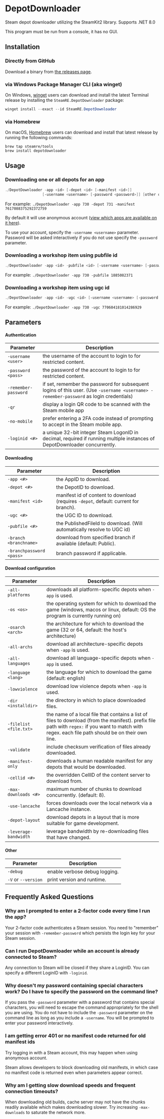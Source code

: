 DepotDownloader
===============

Steam depot downloader utilizing the SteamKit2 library. Supports .NET 8.0

This program must be run from a console, it has no GUI.

## Installation

### Directly from GitHub

Download a binary from [the releases page](https://github.com/SteamRE/DepotDownloader/releases/latest).

### via Windows Package Manager CLI (aka winget)

On Windows, [winget](https://github.com/microsoft/winget-cli) users can download and install
the latest Terminal release by installing the `SteamRE.DepotDownloader`
package:

```powershell
winget install --exact --id SteamRE.DepotDownloader
```

### via Homebrew

On macOS, [Homebrew](https://brew.sh) users can download and install that latest release by running the following commands:

```shell
brew tap steamre/tools
brew install depotdownloader
```

## Usage

### Downloading one or all depots for an app
```powershell
./DepotDownloader -app <id> [-depot <id> [-manifest <id>]]
                 [-username <username> [-password <password>]] [other options]
```

For example: `./DepotDownloader -app 730 -depot 731 -manifest 7617088375292372759`

By default it will use anonymous account ([view which apps are available on it here](https://steamdb.info/sub/17906/)).

To use your account, specify the `-username <username>` parameter. Password will be asked interactively if you do
not use specify the `-password` parameter.

### Downloading a workshop item using pubfile id
```powershell
./DepotDownloader -app <id> -pubfile <id> [-username <username> [-password <password>]]
```

For example: `./DepotDownloader -app 730 -pubfile 1885082371`

### Downloading a workshop item using ugc id
```powershell
./DepotDownloader -app <id> -ugc <id> [-username <username> [-password <password>]]
```

For example: `./DepotDownloader -app 730 -ugc 770604181014286929`

## Parameters

#### Authentication

Parameter               | Description
----------------------- | -----------
`-username <user>`      | the username of the account to login to for restricted content.
`-password <pass>`      | the password of the account to login to for restricted content.
`-remember-password`    | if set, remember the password for subsequent logins of this user. (Use `-username <username> -remember-password` as login credentials)
`-qr`                   | display a login QR code to be scanned with the Steam mobile app
`-no-mobile`            | prefer entering a 2FA code instead of prompting to accept in the Steam mobile app.
`-loginid <#>`          | a unique 32-bit integer Steam LogonID in decimal, required if running multiple instances of DepotDownloader concurrently.

#### Downloading

Parameter                | Description
------------------------ | -----------
`-app <#>`               | the AppID to download.
`-depot <#>`             | the DepotID to download.
`-manifest <id>`         | manifest id of content to download (requires `-depot`, default: current for branch).
`-ugc <#>`               | the UGC ID to download.
`-pubfile <#>`           | the PublishedFileId to download. (Will automatically resolve to UGC id)
`-branch <branchname>`   | download from specified branch if available (default: Public).
`-branchpassword <pass>` | branch password if applicable.

#### Download configuration

Parameter               | Description
----------------------- | -----------
`-all-platforms`        | downloads all platform-specific depots when `-app` is used.
`-os <os>`              | the operating system for which to download the game (windows, macos or linux, default: OS the program is currently running on)
`-osarch <arch>`        | the architecture for which to download the game (32 or 64, default: the host's architecture)
`-all-archs`            | download all architecture-specific depots when `-app` is used.
`-all-languages`        | download all language-specific depots when `-app` is used.
`-language <lang>`      | the language for which to download the game (default: english)
`-lowviolence`          | download low violence depots when `-app` is used.
`-dir <installdir>`     | the directory in which to place downloaded files.
`-filelist <file.txt>`  | the name of a local file that contains a list of files to download (from the manifest). prefix file path with `regex:` if you want to match with regex. each file path should be on their own line.
`-validate`             | include checksum verification of files already downloaded.
`-manifest-only`        | downloads a human readable manifest for any depots that would be downloaded.
`-cellid <#>`           | the overridden CellID of the content server to download from.
`-max-downloads <#>`    | maximum number of chunks to download concurrently. (default: 8).
`-use-lancache`         | forces downloads over the local network via a Lancache instance.
`-depot-layout`         | download depots in a layout that is more suitable for game development.
`-leverage-bandwidth`   | leverage bandwidth by re-downloading files that have changed.

#### Other

Parameter               | Description
----------------------- | -----------
`-debug`                | enable verbose debug logging.
`-V` or `--version`     | print version and runtime.

## Frequently Asked Questions

### Why am I prompted to enter a 2-factor code every time I run the app?
Your 2-factor code authenticates a Steam session. You need to "remember" your session with `-remember-password` which persists the login key for your Steam session.

### Can I run DepotDownloader while an account is already connected to Steam?
Any connection to Steam will be closed if they share a LoginID. You can specify a different LoginID with `-loginid`.

### Why doesn't my password containing special characters work? Do I have to specify the password on the command line?
If you pass the `-password` parameter with a password that contains special characters, you will need to escape the command appropriately for the shell you are using. You do not have to include the `-password` parameter on the command line as long as you include a `-username`. You will be prompted to enter your password interactively.

### I am getting error 401 or no manifest code returned for old manifest ids
Try logging in with a Steam account, this may happen when using anonymous account.

Steam allows developers to block downloading old manifests, in which case no manifest code is returned even when parameters appear correct.

### Why am I getting slow download speeds and frequent connection timeouts?
When downloading old builds, cache server may not have the chunks readily available which makes downloading slower.
Try increasing `-max-downloads` to saturate the network more.
